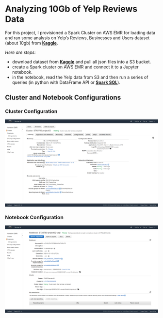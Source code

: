 # Analyzing 10Gb of Yelp Reviews Data

For this project, I provisioned a Spark Cluster on AWS EMR for loading data and ran some analysis on Yelp’s Reviews, Businesses and Users dataset (about 10gb) from **[Kaggle](https://www.kaggle.com/yelp-dataset/yelp-dataset)**.  

*Here are steps:*

* download dataset from **[Kaggle](https://www.kaggle.com/yelp-dataset/yelp-dataset)** and pull all json files into a S3 bucket.
* create a Spark cluster on AWS EMR and connect it to a Jupyter notebook.
* in the notebook, read the Yelp data from S3 and then run a series of queries (in python with DataFrame API or **[Spark SQL](https://spark.apache.org/docs/latest/api/python/pyspark.sql.html)**).

## Cluster and Notebook Configurations

### Cluster Configuration

![cluster_image](assets/cluster_configuration.png)

### Notebook Configuration

![notebook_image](assets/notebook_configuration.png)
